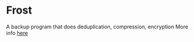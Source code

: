 Frost
=====

A backup program that does deduplication, compression, encryption
More info <a href=".">here</a>
